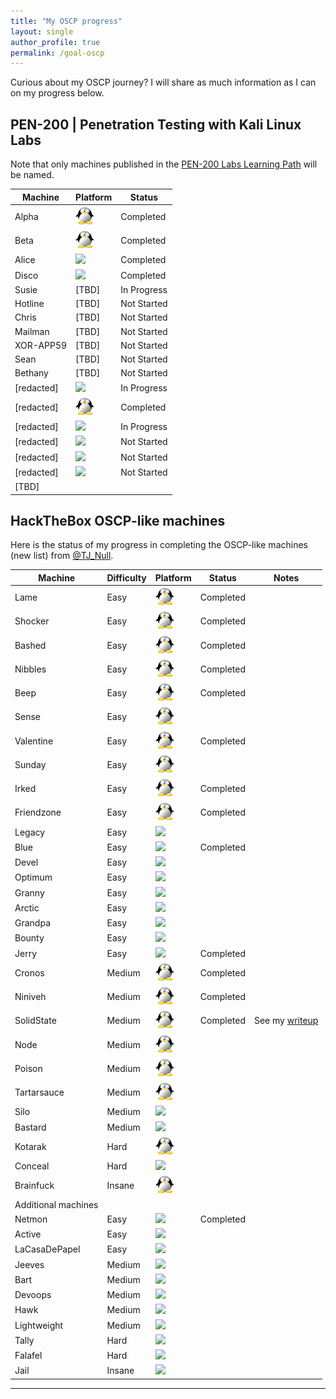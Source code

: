 ```yaml
---
title: "My OSCP progress"
layout: single
author_profile: true
permalink: /goal-oscp
---
```


Curious about my OSCP journey? I will share as much information as I can on my progress below.

## PEN-200 | Penetration Testing with Kali Linux Labs

Note that only machines published in the [PEN-200 Labs Learning Path](https://help.offensive-security.com/hc/en-us/articles/360050473812-PEN-200-Labs-Learning-Path) will be named.

|Machine|Platform|Status|
|---|---|---|
|Alpha|![](assets/images/tux.png)|Completed|
|Beta|![](assets/images/tux.png)|Completed|
|Alice|![](assets/images/windows.ico)|Completed|
|Disco|![](assets/images/windows.ico)|Completed|
|Susie|[TBD]|In Progress|
|Hotline|[TBD]|Not Started|
|Chris|[TBD]|Not Started|
|Mailman|[TBD]|Not Started|
|XOR-APP59|[TBD]|Not Started|
|Sean|[TBD]|Not Started|
|Bethany|[TBD]|Not Started|
|[redacted]|![](assets/images/windows.ico)|In Progress|
|[redacted]|![](assets/images/tux.png)|Completed|
|[redacted]|![](assets/images/windows.ico)|In Progress|
|[redacted]|![](assets/images/windows.ico)|Not Started|
|[redacted]|![](assets/images/windows.ico)|Not Started|
|[redacted]|![](assets/images/windows.ico)|Not Started|
|[TBD]|

## HackTheBox OSCP-like machines

Here is the status of my progress in completing the OSCP-like machines (new list) from [@TJ_Null](https://twitter.com/tj_null/status/1162419643283333120).

|Machine|Difficulty|Platform|Status|Notes|
|---|---|---|---|---|
|Lame|Easy|![](assets/images/tux.png)|Completed||
|Shocker|Easy|![](assets/images/tux.png)|Completed||
|Bashed|Easy|![](assets/images/tux.png)|Completed||
|Nibbles|Easy|![](assets/images/tux.png)|Completed||
|Beep|Easy|![](assets/images/tux.png)|Completed||
|Sense|Easy|![](assets/images/tux.png)|||
|Valentine|Easy|![](assets/images/tux.png)|Completed||
|Sunday|Easy|![](assets/images/tux.png)|||
|Irked|Easy|![](assets/images/tux.png)|Completed||
|Friendzone|Easy|![](assets/images/tux.png)|Completed||
|Legacy|Easy|![](assets/images/windows.ico)|||
|Blue|Easy|![](assets/images/windows.ico)|Completed||
|Devel|Easy|![](assets/images/windows.ico)|||
|Optimum|Easy|![](assets/images/windows.ico)|||
|Granny|Easy|![](assets/images/windows.ico)|||
|Arctic|Easy|![](assets/images/windows.ico)|||
|Grandpa|Easy|![](assets/images/windows.ico)|||
|Bounty|Easy|![](assets/images/windows.ico)|||
|Jerry|Easy|![](assets/images/windows.ico)|Completed||
|Cronos|Medium|![](assets/images/tux.png)|Completed||
|Niniveh|Medium|![](assets/images/tux.png)|Completed||
|SolidState|Medium|![](assets/images/tux.png)|Completed|See my [writeup](https://www.pidnull.io/2021/09/04/HackTheBox_SolidState(Medium).html)|
|Node|Medium|![](assets/images/tux.png)|||
|Poison|Medium|![](assets/images/tux.png)|||
|Tartarsauce|Medium|![](assets/images/tux.png)|||
|Silo|Medium|![](assets/images/windows.ico)|||
|Bastard|Medium|![](assets/images/windows.ico)|||
|Kotarak|Hard|![](assets/images/tux.png)|||
|Conceal|Hard|![](assets/images/windows.ico)|||
|Brainfuck|Insane|![](assets/images/tux.png)|||
|Additional machines|
|Netmon|Easy|![](assets/images/windows.ico)|Completed||
|Active|Easy|![](assets/images/windows.ico)|||
|LaCasaDePapel|Easy|![](assets/images/windows.ico)|||
|Jeeves|Medium|![](assets/images/windows.ico)|||
|Bart|Medium|![](assets/images/windows.ico)|||
|Devoops|Medium|![](assets/images/windows.ico)|||
|Hawk|Medium|![](assets/images/windows.ico)|||
|Lightweight|Medium|![](assets/images/windows.ico)|||
|Tally|Hard|![](assets/images/windows.ico)|||
|Falafel|Hard|![](assets/images/windows.ico)|||
|Jail|Insane|![](assets/images/windows.ico)|||

___
